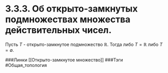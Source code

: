 # 3.3.3. Об открыто-замкнутых подмножествах множества действительных чисел.
Пусть $T$ - открыто-замкнутое подмножество $\mathbb{R}$. Тогда либо $T=\mathbb{R}$ либо $T=\emptyset$.

###Линки [[Открыто-замкнутое множество]]
###Тэги 
 #Общая_топология